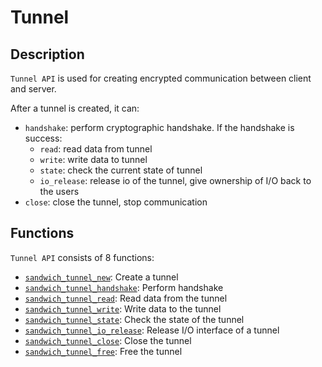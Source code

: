 # Tunnel

## Description

`Tunnel API` is used for creating encrypted communication between client and server.

After a tunnel is created, it can:

- `handshake`: perform cryptographic handshake. If the handshake is success:
    - `read`: read data from tunnel
    - `write`: write data to tunnel
    - `state`: check the current state of tunnel
    - `io_release`: release io of the tunnel, give ownership of I/O back to the users
- `close`: close the tunnel, stop communication

## Functions

`Tunnel API` consists of 8 functions:

- [`sandwich_tunnel_new`](./tunnel_new.md): Create a tunnel
- [`sandwich_tunnel_handshake`](./tunnel_handshake.md): Perform handshake
- [`sandwich_tunnel_read`](./tunnel_read.md): Read data from the tunnel
- [`sandwich_tunnel_write`](./tunnel_write.md): Write data to the tunnel
- [`sandwich_tunnel_state`](./tunnel_state.md): Check the state of the tunnel
- [`sandwich_tunnel_io_release`](./tunnel_io_release.md): Release I/O interface of a tunnel
- [`sandwich_tunnel_close`](./tunnel_close.md): Close the tunnel
- [`sandwich_tunnel_free`](./tunnel_free.md): Free the tunnel
